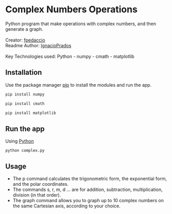 # Complex Numbers Operations
Python program that make operations with complex numbers, and then generate a graph.
<br><br>
Creator: [fpedaccio](https://github.com/fpedaccio)
<br>
Readme Author: [IgnacioPrados](https://github.com/IgnacioPrados)
<br><br>
Key Technologies used: Python - numpy - cmath - matplotlib

## Installation
Use the package manager [pip](https://pypi.org/project/pip/) to install the modules and run the app.
```bash
pip install numpy
```
```bash
pip install cmath
```
```bash
pip install matplotlib
```
## Run the app
Using [Python](https://www.python.org/)
```
python complex.py
```

## Usage
- The p command calculates the trigonometric form, the exponential form, and the polar coordinates.
- The commands s, r, m, d ... are for addition, subtraction, multiplication, division (in that order).
- The graph command allows you to graph up to 10 complex numbers on the same Cartesian axis, according to your choice.
